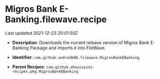 # Migros Bank E-Banking.filewave.recipe

_Last updated 2021-12-23 20:01:50Z_

- **Description**: Downloads the current release version of Migros Bank E-Banking Package and imports it into FileWave.

- **Identifier**: `com.github.andredb90.filewave.MigrosBankEBanking`

- **Parent Recipes**: `com.github.ahousseini-recipes.pkg.MigrosBankEBanking`
